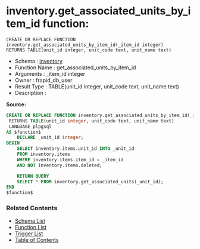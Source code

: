 # inventory.get_associated_units_by_item_id function:

```plpgsql
CREATE OR REPLACE FUNCTION inventory.get_associated_units_by_item_id(_item_id integer)
RETURNS TABLE(unit_id integer, unit_code text, unit_name text)
```
* Schema : [inventory](../../schemas/inventory.md)
* Function Name : get_associated_units_by_item_id
* Arguments : _item_id integer
* Owner : frapid_db_user
* Result Type : TABLE(unit_id integer, unit_code text, unit_name text)
* Description : 


**Source:**
```sql
CREATE OR REPLACE FUNCTION inventory.get_associated_units_by_item_id(_item_id integer)
 RETURNS TABLE(unit_id integer, unit_code text, unit_name text)
 LANGUAGE plpgsql
AS $function$
    DECLARE _unit_id integer;
BEGIN
    SELECT inventory.items.unit_id INTO _unit_id
    FROM inventory.items
    WHERE inventory.items.item_id = _item_id
	AND NOT inventory.items.deleted;

    RETURN QUERY
    SELECT * FROM inventory.get_associated_units(_unit_id);
END
$function$

```

### Related Contents
* [Schema List](../../schemas.md)
* [Function List](../../functions.md)
* [Trigger List](../../triggers.md)
* [Table of Contents](../../README.md)

